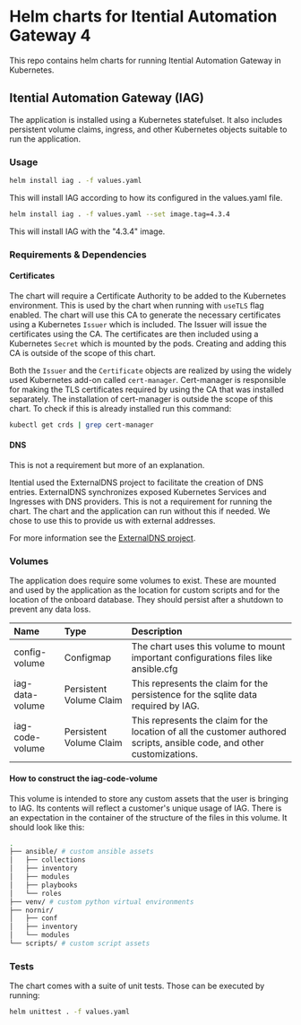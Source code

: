 # Helm charts for Itential Automation Gateway 4

This repo contains helm charts for running Itential Automation Gateway in Kubernetes.

## Itential Automation Gateway (IAG)

The application is installed using a Kubernetes statefulset. It also includes persistent volume claims, ingress, and other Kubernetes objects suitable to run the application.

### Usage

```bash
helm install iag . -f values.yaml
```

This will install IAG according to how its configured in the values.yaml file.

```bash
helm install iag . -f values.yaml --set image.tag=4.3.4
```

This will install IAG with the "4.3.4" image.

### Requirements & Dependencies

#### Certificates

The chart will require a Certificate Authority to be added to the Kubernetes environment. This is
used by the chart when running with `useTLS` flag enabled. The chart will use this CA to generate
the necessary certificates using a Kubernetes `Issuer` which is included. The Issuer will issue the
certificates using the CA. The certificates are then included using a Kubernetes `Secret` which is
mounted by the pods. Creating and adding this CA is outside of the scope of this chart.

Both the `Issuer` and the `Certificate` objects are realized by using the widely used Kubernetes
add-on called `cert-manager`. Cert-manager is responsible for making the TLS certificates required
by using the CA that was installed separately. The installation of cert-manager is outside the scope
of this chart. To check if this is already installed run this command:

```bash
kubectl get crds | grep cert-manager
```

#### DNS

This is not a requirement but more of an explanation.

Itential used the ExternalDNS project to facilitate the creation of DNS entries. ExternalDNS
synchronizes exposed Kubernetes Services and Ingresses with DNS providers. This is not a
requirement for running the chart. The chart and the application can run without this if needed. We
chose to use this to provide us with external addresses.

For more information see the [ExternalDNS project](https://github.com/kubernetes-sigs/external-dns).

### Volumes

The application does require some volumes to exist. These are mounted and used by the application
as the location for custom scripts and for the location of the onboard database. They should persist
after a shutdown to prevent any data loss.

| Name | Type  | Description  |
|:-----|:------|:-------------|
| config-volume   | Configmap               | The chart uses this volume to mount important configurations files like ansible.cfg |
| iag-data-volume | Persistent Volume Claim | This represents the claim for the persistence for the sqlite data required by IAG.                                       |
| iag-code-volume | Persistent Volume Claim | This represents the claim for the location of all the customer authored scripts, ansible code, and other customizations. |

#### How to construct the iag-code-volume

This volume is intended to store any custom assets that the user is bringing to IAG. Its contents will reflect a customer's unique usage of IAG. There is an expectation in the container of the structure of the files in this volume. It should look like this:

```bash
.
├── ansible/ # custom ansible assets
│   ├── collections
│   ├── inventory
│   ├── modules
│   ├── playbooks
│   └── roles
├── venv/ # custom python virtual environments
├── nornir/
│   ├── conf
│   ├── inventory
│   └── modules
└── scripts/ # custom script assets
```

### Tests

The chart comes with a suite of unit tests. Those can be executed by running:

```bash
helm unittest . -f values.yaml
```
